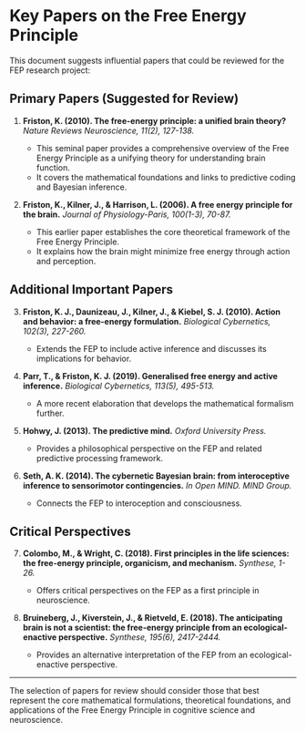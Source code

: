# Key Papers on the Free Energy Principle

This document suggests influential papers that could be reviewed for the FEP research project:

## Primary Papers (Suggested for Review)

1. **Friston, K. (2010). The free-energy principle: a unified brain theory?** *Nature Reviews Neuroscience, 11(2), 127-138.*
   - This seminal paper provides a comprehensive overview of the Free Energy Principle as a unifying theory for understanding brain function.
   - It covers the mathematical foundations and links to predictive coding and Bayesian inference.

2. **Friston, K., Kilner, J., & Harrison, L. (2006). A free energy principle for the brain.** *Journal of Physiology-Paris, 100(1-3), 70-87.*
   - This earlier paper establishes the core theoretical framework of the Free Energy Principle.
   - It explains how the brain might minimize free energy through action and perception.

## Additional Important Papers

3. **Friston, K. J., Daunizeau, J., Kilner, J., & Kiebel, S. J. (2010). Action and behavior: a free-energy formulation.** *Biological Cybernetics, 102(3), 227-260.*
   - Extends the FEP to include active inference and discusses its implications for behavior.

4. **Parr, T., & Friston, K. J. (2019). Generalised free energy and active inference.** *Biological Cybernetics, 113(5), 495-513.*
   - A more recent elaboration that develops the mathematical formalism further.

5. **Hohwy, J. (2013). The predictive mind.** *Oxford University Press.*
   - Provides a philosophical perspective on the FEP and related predictive processing framework.

6. **Seth, A. K. (2014). The cybernetic Bayesian brain: from interoceptive inference to sensorimotor contingencies.** *In Open MIND. MIND Group.*
   - Connects the FEP to interoception and consciousness.

## Critical Perspectives

7. **Colombo, M., & Wright, C. (2018). First principles in the life sciences: the free-energy principle, organicism, and mechanism.** *Synthese, 1-26.*
   - Offers critical perspectives on the FEP as a first principle in neuroscience.

8. **Bruineberg, J., Kiverstein, J., & Rietveld, E. (2018). The anticipating brain is not a scientist: the free-energy principle from an ecological-enactive perspective.** *Synthese, 195(6), 2417-2444.*
   - Provides an alternative interpretation of the FEP from an ecological-enactive perspective.

---

The selection of papers for review should consider those that best represent the core mathematical formulations, theoretical foundations, and applications of the Free Energy Principle in cognitive science and neuroscience. 